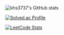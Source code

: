 ![khs3737's GitHub stats](https://github-readme-stats.vercel.app/api?username=khs3737&show_icons=true&theme=transparent)   

[![Solved.ac Profile](http://mazassumnida.wtf/api/generate_badge?boj=khs37)](https://solved.ac/khs37)

[![LeetCode Stats](https://leetcard.jacoblin.cool/khs37?theme=light&font=Noto%20Sans%20KR)](https://leetcode.com/khs37)

<!--
**khs3737/khs3737** is a ✨ _special_ ✨ repository because its `README.md` (this file) appears on your GitHub profile.

Here are some ideas to get you started:

- 🔭 I’m currently working on ...
- 🌱 I’m currently learning ...
- 👯 I’m looking to collaborate on ...
- 🤔 I’m looking for help with ...
- 💬 Ask me about ...
- 📫 How to reach me: ...
- 😄 Pronouns: ...
- ⚡ Fun fact: ...
-->
